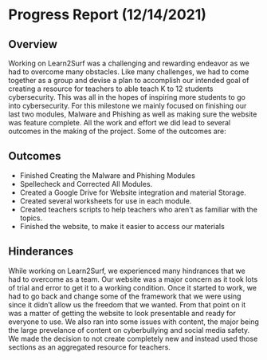 # Progress Report (12/14/2021)
## Overview
Working on Learn2Surf was a challenging and rewarding endeavor as we had to overcome many obstacles. Like many challenges, we had to come together as a group and devise a plan to accomplish our intended goal of creating a resource for teachers to able teach K to 12 students cybersecurity. This was all in the hopes of inspiring more students to go into cybersecurity. For this milestone we mainly focused on finishing our last two modules, Malware and Phishing as well as making sure the website was feature complete. All the work and effort we did lead to several outcomes in the making of the project. Some of the outcomes are:

## Outcomes
* Finished Creating the Malware and Phishing Modules
* Spellecheck and Corrected All Modules.
* Created a Google Drive for Website integration and material Storage. 
* Created several worksheets for use in each module. 
* Created teachers scripts to help teachers who aren't as familiar with the topics. 
* Finished the website, to make it easier to access our materials

## Hinderances
While working on Learn2Surf, we experienced many hindrances that we had to overcome as a team. Our website was a major concern as it took lots of trial and error to get it to a working condition. Once it started to work, we had to go back and change some of the framework that we were using since it didn’t allow us the freedom that we wanted. From that point on it was a matter of getting the website to look presentable and ready for everyone to use. We also ran into some issues with content, the major being the large prevelance of content on cyberbullying and social media safety. We made the decision to not create completely new and instead used those sections as an aggregated resource for teachers. 
